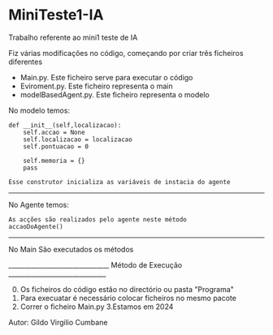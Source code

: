 # MiniTeste1-IA
Trabalho referente ao mini1 teste de IA

Fiz várias modificações no código, começando por criar três ficheiros diferentes

- Main.py. Este ficheiro serve para executar o código
- Eviroment.py. Este ficheiro representa o main
- modelBasedAgent.py. Este ficheiro representa o modelo

No modelo temos:

    def __init__(self,localizacao):
        self.accao = None
        self.localizacao = localizacao
        self.pontuacao = 0
        
        self.memoria = {}
        pass
    
    Esse construtor inicializa as variáveis de instacia do agente

----------------------------------------------------------------------------------
No Agente temos:

    As acções são realizados pelo agente neste método
    accaoDoAgente()

-----------------------------------------------------------------------------------

No Main
    São executados os métodos

_______________________________ Método de Execução ______________________________

0. Os ficheiros do código estão no directório ou pasta "Programa"
1. Para execuatar é necessário colocar ficheiros no mesmo pacote
2. Correr o ficheiro Main.py
3.Estamos em 2024

Autor: Gildo Virgilio Cumbane
